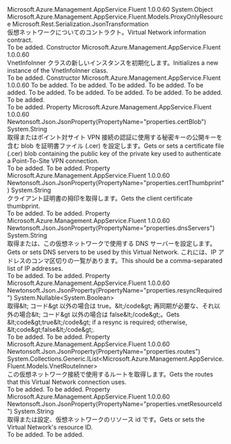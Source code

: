 <Type Name="VnetInfoInner" FullName="Microsoft.Azure.Management.AppService.Fluent.Models.VnetInfoInner">
  <TypeSignature Language="C#" Value="public class VnetInfoInner : Microsoft.Azure.Management.AppService.Fluent.Models.ProxyOnlyResource" />
  <TypeSignature Language="ILAsm" Value=".class public auto ansi beforefieldinit VnetInfoInner extends Microsoft.Azure.Management.AppService.Fluent.Models.ProxyOnlyResource" />
  <TypeSignature Language="DocId" Value="T:Microsoft.Azure.Management.AppService.Fluent.Models.VnetInfoInner" />
  <TypeSignature Language="VB.NET" Value="Public Class VnetInfoInner&#xA;Inherits ProxyOnlyResource" />
  <TypeSignature Language="F#" Value="type VnetInfoInner = class&#xA;    inherit ProxyOnlyResource" />
  <AssemblyInfo>
    <AssemblyName>Microsoft.Azure.Management.AppService.Fluent</AssemblyName>
    <AssemblyVersion>1.0.0.60</AssemblyVersion>
  </AssemblyInfo>
  <Base>
    <BaseTypeName>System.Object</BaseTypeName>
    <BaseTypeName FrameworkAlternate="azure-dotnet">Microsoft.Azure.Management.AppService.Fluent.Models.ProxyOnlyResource</BaseTypeName>
  </Base>
  <Interfaces />
  <Attributes>
    <Attribute>
      <AttributeName>Microsoft.Rest.Serialization.JsonTransformation</AttributeName>
    </Attribute>
  </Attributes>
  <Docs>
    <summary>
            <span data-ttu-id="f8a3d-101">仮想ネットワークについてのコントラクト。</span><span class="sxs-lookup"><span data-stu-id="f8a3d-101">Virtual Network information contract.</span></span>
            </summary>
    <remarks>To be added.</remarks>
  </Docs>
  <Members>
    <Member MemberName=".ctor">
      <MemberSignature Language="C#" Value="public VnetInfoInner ();" />
      <MemberSignature Language="ILAsm" Value=".method public hidebysig specialname rtspecialname instance void .ctor() cil managed" />
      <MemberSignature Language="DocId" Value="M:Microsoft.Azure.Management.AppService.Fluent.Models.VnetInfoInner.#ctor" />
      <MemberSignature Language="VB.NET" Value="Public Sub New ()" />
      <MemberType>Constructor</MemberType>
      <AssemblyInfo>
        <AssemblyName>Microsoft.Azure.Management.AppService.Fluent</AssemblyName>
        <AssemblyVersion>1.0.0.60</AssemblyVersion>
      </AssemblyInfo>
      <Parameters />
      <Docs>
        <summary>
            <span data-ttu-id="f8a3d-102">VnetInfoInner クラスの新しいインスタンスを初期化します。</span><span class="sxs-lookup"><span data-stu-id="f8a3d-102">Initializes a new instance of the VnetInfoInner class.</span></span>
            </summary>
        <remarks>To be added.</remarks>
      </Docs>
    </Member>
    <Member MemberName=".ctor">
      <MemberSignature Language="C#" Value="public VnetInfoInner (string id = null, string name = null, string kind = null, string type = null, string vnetResourceId = null, string certThumbprint = null, string certBlob = null, System.Collections.Generic.IList&lt;Microsoft.Azure.Management.AppService.Fluent.Models.VnetRouteInner&gt; routes = null, Nullable&lt;bool&gt; resyncRequired = null, string dnsServers = null);" />
      <MemberSignature Language="ILAsm" Value=".method public hidebysig specialname rtspecialname instance void .ctor(string id, string name, string kind, string type, string vnetResourceId, string certThumbprint, string certBlob, class System.Collections.Generic.IList`1&lt;class Microsoft.Azure.Management.AppService.Fluent.Models.VnetRouteInner&gt; routes, valuetype System.Nullable`1&lt;bool&gt; resyncRequired, string dnsServers) cil managed" />
      <MemberSignature Language="DocId" Value="M:Microsoft.Azure.Management.AppService.Fluent.Models.VnetInfoInner.#ctor(System.String,System.String,System.String,System.String,System.String,System.String,System.String,System.Collections.Generic.IList{Microsoft.Azure.Management.AppService.Fluent.Models.VnetRouteInner},System.Nullable{System.Boolean},System.String)" />
      <MemberSignature Language="VB.NET" Value="Public Sub New (Optional id As String = null, Optional name As String = null, Optional kind As String = null, Optional type As String = null, Optional vnetResourceId As String = null, Optional certThumbprint As String = null, Optional certBlob As String = null, Optional routes As IList(Of VnetRouteInner) = null, Optional resyncRequired As Nullable(Of Boolean) = null, Optional dnsServers As String = null)" />
      <MemberSignature Language="F#" Value="new Microsoft.Azure.Management.AppService.Fluent.Models.VnetInfoInner : string * string * string * string * string * string * string * System.Collections.Generic.IList&lt;Microsoft.Azure.Management.AppService.Fluent.Models.VnetRouteInner&gt; * Nullable&lt;bool&gt; * string -&gt; Microsoft.Azure.Management.AppService.Fluent.Models.VnetInfoInner" Usage="new Microsoft.Azure.Management.AppService.Fluent.Models.VnetInfoInner (id, name, kind, type, vnetResourceId, certThumbprint, certBlob, routes, resyncRequired, dnsServers)" />
      <MemberType>Constructor</MemberType>
      <AssemblyInfo>
        <AssemblyName>Microsoft.Azure.Management.AppService.Fluent</AssemblyName>
        <AssemblyVersion>1.0.0.60</AssemblyVersion>
      </AssemblyInfo>
      <Parameters>
        <Parameter Name="id" Type="System.String" />
        <Parameter Name="name" Type="System.String" />
        <Parameter Name="kind" Type="System.String" />
        <Parameter Name="type" Type="System.String" />
        <Parameter Name="vnetResourceId" Type="System.String" />
        <Parameter Name="certThumbprint" Type="System.String" />
        <Parameter Name="certBlob" Type="System.String" />
        <Parameter Name="routes" Type="System.Collections.Generic.IList&lt;Microsoft.Azure.Management.AppService.Fluent.Models.VnetRouteInner&gt;" />
        <Parameter Name="resyncRequired" Type="System.Nullable&lt;System.Boolean&gt;" />
        <Parameter Name="dnsServers" Type="System.String" />
      </Parameters>
      <Docs>
        <param name="id">To be added.</param>
        <param name="name">To be added.</param>
        <param name="kind">To be added.</param>
        <param name="type">To be added.</param>
        <param name="vnetResourceId">To be added.</param>
        <param name="certThumbprint">To be added.</param>
        <param name="certBlob">To be added.</param>
        <param name="routes">To be added.</param>
        <param name="resyncRequired">To be added.</param>
        <param name="dnsServers">To be added.</param>
        <summary>To be added.</summary>
        <remarks>To be added.</remarks>
      </Docs>
    </Member>
    <Member MemberName="CertBlob">
      <MemberSignature Language="C#" Value="public string CertBlob { get; set; }" />
      <MemberSignature Language="ILAsm" Value=".property instance string CertBlob" />
      <MemberSignature Language="DocId" Value="P:Microsoft.Azure.Management.AppService.Fluent.Models.VnetInfoInner.CertBlob" />
      <MemberSignature Language="VB.NET" Value="Public Property CertBlob As String" />
      <MemberSignature Language="F#" Value="member this.CertBlob : string with get, set" Usage="Microsoft.Azure.Management.AppService.Fluent.Models.VnetInfoInner.CertBlob" />
      <MemberType>Property</MemberType>
      <AssemblyInfo>
        <AssemblyName>Microsoft.Azure.Management.AppService.Fluent</AssemblyName>
        <AssemblyVersion>1.0.0.60</AssemblyVersion>
      </AssemblyInfo>
      <Attributes>
        <Attribute>
          <AttributeName>Newtonsoft.Json.JsonProperty(PropertyName="properties.certBlob")</AttributeName>
        </Attribute>
      </Attributes>
      <ReturnValue>
        <ReturnType>System.String</ReturnType>
      </ReturnValue>
      <Docs>
        <summary>
            <span data-ttu-id="f8a3d-103">取得またはポイント対サイト VPN 接続の認証に使用する秘密キーの公開キーを含む blob を証明書ファイル (.cer) を設定します。</span><span class="sxs-lookup"><span data-stu-id="f8a3d-103">Gets or sets a certificate file (.cer) blob containing the public key of the private key used to authenticate a Point-To-Site VPN connection.</span></span>
            </summary>
        <value>To be added.</value>
        <remarks>To be added.</remarks>
      </Docs>
    </Member>
    <Member MemberName="CertThumbprint">
      <MemberSignature Language="C#" Value="public string CertThumbprint { get; }" />
      <MemberSignature Language="ILAsm" Value=".property instance string CertThumbprint" />
      <MemberSignature Language="DocId" Value="P:Microsoft.Azure.Management.AppService.Fluent.Models.VnetInfoInner.CertThumbprint" />
      <MemberSignature Language="VB.NET" Value="Public ReadOnly Property CertThumbprint As String" />
      <MemberSignature Language="F#" Value="member this.CertThumbprint : string" Usage="Microsoft.Azure.Management.AppService.Fluent.Models.VnetInfoInner.CertThumbprint" />
      <MemberType>Property</MemberType>
      <AssemblyInfo>
        <AssemblyName>Microsoft.Azure.Management.AppService.Fluent</AssemblyName>
        <AssemblyVersion>1.0.0.60</AssemblyVersion>
      </AssemblyInfo>
      <Attributes>
        <Attribute>
          <AttributeName>Newtonsoft.Json.JsonProperty(PropertyName="properties.certThumbprint")</AttributeName>
        </Attribute>
      </Attributes>
      <ReturnValue>
        <ReturnType>System.String</ReturnType>
      </ReturnValue>
      <Docs>
        <summary>
            <span data-ttu-id="f8a3d-104">クライアント証明書の拇印を取得します。</span><span class="sxs-lookup"><span data-stu-id="f8a3d-104">Gets the client certificate thumbprint.</span></span>
            </summary>
        <value>To be added.</value>
        <remarks>To be added.</remarks>
      </Docs>
    </Member>
    <Member MemberName="DnsServers">
      <MemberSignature Language="C#" Value="public string DnsServers { get; set; }" />
      <MemberSignature Language="ILAsm" Value=".property instance string DnsServers" />
      <MemberSignature Language="DocId" Value="P:Microsoft.Azure.Management.AppService.Fluent.Models.VnetInfoInner.DnsServers" />
      <MemberSignature Language="VB.NET" Value="Public Property DnsServers As String" />
      <MemberSignature Language="F#" Value="member this.DnsServers : string with get, set" Usage="Microsoft.Azure.Management.AppService.Fluent.Models.VnetInfoInner.DnsServers" />
      <MemberType>Property</MemberType>
      <AssemblyInfo>
        <AssemblyName>Microsoft.Azure.Management.AppService.Fluent</AssemblyName>
        <AssemblyVersion>1.0.0.60</AssemblyVersion>
      </AssemblyInfo>
      <Attributes>
        <Attribute>
          <AttributeName>Newtonsoft.Json.JsonProperty(PropertyName="properties.dnsServers")</AttributeName>
        </Attribute>
      </Attributes>
      <ReturnValue>
        <ReturnType>System.String</ReturnType>
      </ReturnValue>
      <Docs>
        <summary>
            <span data-ttu-id="f8a3d-105">取得または、この仮想ネットワークで使用する DNS サーバーを設定します。</span><span class="sxs-lookup"><span data-stu-id="f8a3d-105">Gets or sets DNS servers to be used by this Virtual Network.</span></span> <span data-ttu-id="f8a3d-106">これには、IP アドレスのコンマ区切りの一覧があります。</span><span class="sxs-lookup"><span data-stu-id="f8a3d-106">This should be a comma-separated list of IP addresses.</span></span>
            </summary>
        <value>To be added.</value>
        <remarks>To be added.</remarks>
      </Docs>
    </Member>
    <Member MemberName="ResyncRequired">
      <MemberSignature Language="C#" Value="public Nullable&lt;bool&gt; ResyncRequired { get; }" />
      <MemberSignature Language="ILAsm" Value=".property instance valuetype System.Nullable`1&lt;bool&gt; ResyncRequired" />
      <MemberSignature Language="DocId" Value="P:Microsoft.Azure.Management.AppService.Fluent.Models.VnetInfoInner.ResyncRequired" />
      <MemberSignature Language="VB.NET" Value="Public ReadOnly Property ResyncRequired As Nullable(Of Boolean)" />
      <MemberSignature Language="F#" Value="member this.ResyncRequired : Nullable&lt;bool&gt;" Usage="Microsoft.Azure.Management.AppService.Fluent.Models.VnetInfoInner.ResyncRequired" />
      <MemberType>Property</MemberType>
      <AssemblyInfo>
        <AssemblyName>Microsoft.Azure.Management.AppService.Fluent</AssemblyName>
        <AssemblyVersion>1.0.0.60</AssemblyVersion>
      </AssemblyInfo>
      <Attributes>
        <Attribute>
          <AttributeName>Newtonsoft.Json.JsonProperty(PropertyName="properties.resyncRequired")</AttributeName>
        </Attribute>
      </Attributes>
      <ReturnValue>
        <ReturnType>System.Nullable&lt;System.Boolean&gt;</ReturnType>
      </ReturnValue>
      <Docs>
        <summary>
            <span data-ttu-id="f8a3d-107">取得&amp;lt; コード&amp;gt 以外の場合は true。&amp;lt;/code&amp;gt; 再同期が必要な、それ以外の場合&amp;lt; コード&amp;gt 以外の場合は false&amp;lt;/code&amp;gt;。</span><span class="sxs-lookup"><span data-stu-id="f8a3d-107">Gets &amp;lt;code&amp;gt;true&amp;lt;/code&amp;gt; if a resync is required; otherwise, &amp;lt;code&amp;gt;false&amp;lt;/code&amp;gt;.</span></span>
            </summary>
        <value>To be added.</value>
        <remarks>To be added.</remarks>
      </Docs>
    </Member>
    <Member MemberName="Routes">
      <MemberSignature Language="C#" Value="public System.Collections.Generic.IList&lt;Microsoft.Azure.Management.AppService.Fluent.Models.VnetRouteInner&gt; Routes { get; }" />
      <MemberSignature Language="ILAsm" Value=".property instance class System.Collections.Generic.IList`1&lt;class Microsoft.Azure.Management.AppService.Fluent.Models.VnetRouteInner&gt; Routes" />
      <MemberSignature Language="DocId" Value="P:Microsoft.Azure.Management.AppService.Fluent.Models.VnetInfoInner.Routes" />
      <MemberSignature Language="VB.NET" Value="Public ReadOnly Property Routes As IList(Of VnetRouteInner)" />
      <MemberSignature Language="F#" Value="member this.Routes : System.Collections.Generic.IList&lt;Microsoft.Azure.Management.AppService.Fluent.Models.VnetRouteInner&gt;" Usage="Microsoft.Azure.Management.AppService.Fluent.Models.VnetInfoInner.Routes" />
      <MemberType>Property</MemberType>
      <AssemblyInfo>
        <AssemblyName>Microsoft.Azure.Management.AppService.Fluent</AssemblyName>
        <AssemblyVersion>1.0.0.60</AssemblyVersion>
      </AssemblyInfo>
      <Attributes>
        <Attribute>
          <AttributeName>Newtonsoft.Json.JsonProperty(PropertyName="properties.routes")</AttributeName>
        </Attribute>
      </Attributes>
      <ReturnValue>
        <ReturnType>System.Collections.Generic.IList&lt;Microsoft.Azure.Management.AppService.Fluent.Models.VnetRouteInner&gt;</ReturnType>
      </ReturnValue>
      <Docs>
        <summary>
            <span data-ttu-id="f8a3d-108">この仮想ネットワーク接続で使用するルートを取得します。</span><span class="sxs-lookup"><span data-stu-id="f8a3d-108">Gets the routes that this Virtual Network connection uses.</span></span>
            </summary>
        <value>To be added.</value>
        <remarks>To be added.</remarks>
      </Docs>
    </Member>
    <Member MemberName="VnetResourceId">
      <MemberSignature Language="C#" Value="public string VnetResourceId { get; set; }" />
      <MemberSignature Language="ILAsm" Value=".property instance string VnetResourceId" />
      <MemberSignature Language="DocId" Value="P:Microsoft.Azure.Management.AppService.Fluent.Models.VnetInfoInner.VnetResourceId" />
      <MemberSignature Language="VB.NET" Value="Public Property VnetResourceId As String" />
      <MemberSignature Language="F#" Value="member this.VnetResourceId : string with get, set" Usage="Microsoft.Azure.Management.AppService.Fluent.Models.VnetInfoInner.VnetResourceId" />
      <MemberType>Property</MemberType>
      <AssemblyInfo>
        <AssemblyName>Microsoft.Azure.Management.AppService.Fluent</AssemblyName>
        <AssemblyVersion>1.0.0.60</AssemblyVersion>
      </AssemblyInfo>
      <Attributes>
        <Attribute>
          <AttributeName>Newtonsoft.Json.JsonProperty(PropertyName="properties.vnetResourceId")</AttributeName>
        </Attribute>
      </Attributes>
      <ReturnValue>
        <ReturnType>System.String</ReturnType>
      </ReturnValue>
      <Docs>
        <summary>
            <span data-ttu-id="f8a3d-109">取得または設定、仮想ネットワークのリソース id です。</span><span class="sxs-lookup"><span data-stu-id="f8a3d-109">Gets or sets the Virtual Network's resource ID.</span></span>
            </summary>
        <value>To be added.</value>
        <remarks>To be added.</remarks>
      </Docs>
    </Member>
  </Members>
</Type>